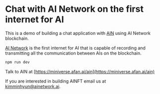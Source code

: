 # Chat with AI Network on the first internet for AI

This is a demo of building a chat application with [AIN](https://ainetwork.ai/) using AI Network blockchain.

[AI Network](https://ainetwork.ai/) is the first internet for AI that is capable of recording and transmitting all the communication between AIs on the blockchain.

```bash
npm run dev
```

Talk to AIN at [https://miniverse.afan.ai/ain](https://miniverse.afan.ai/ain)

If you are interested in building AINFT email us at [kimminhyun@ainetwork.ai](mailto:kimminhyun@ainetwork.ai).
